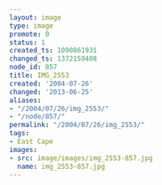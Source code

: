 ```yaml
---
layout: image
type: image
promote: 0
status: 1
created_ts: 1090861931
changed_ts: 1372159408
node_id: 857
title: IMG_2553
created: '2004-07-26'
changed: '2013-06-25'
aliases:
- "/2004/07/26/img_2553/"
- "/node/857/"
permalink: "/2004/07/26/img_2553/"
tags:
- East Cape
images:
- src: image/images/img_2553-857.jpg
  name: img_2553-857.jpg
---
```


